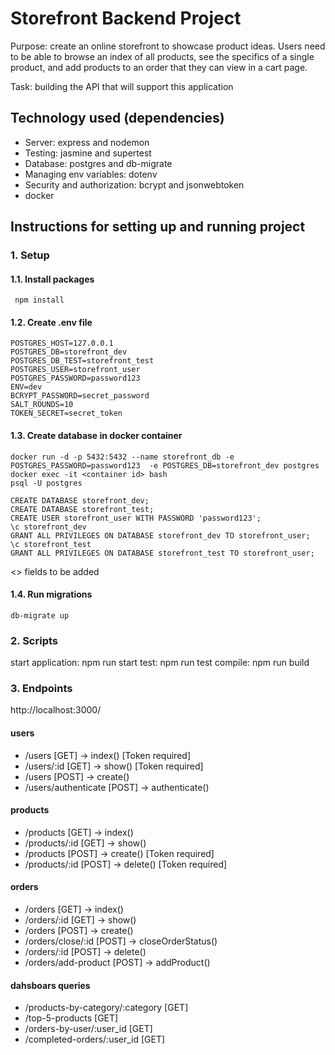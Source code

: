 # Storefront Backend Project

Purpose: create an online storefront to showcase product ideas. Users need to be able to browse an index of all products, see the specifics of a single product, and add products to an order that they can view in a cart page.

Task: building the API that will support this application

## Technology used (dependencies)

- Server: express and nodemon
- Testing: jasmine and supertest
- Database: postgres and db-migrate
- Managing env variables: dotenv
- Security and authorization: bcrypt and jsonwebtoken
- docker

## Instructions for setting up and running project

### 1. Setup
#### 1.1. Install packages 
```
 npm install
```
#### 1.2. Create .env file
```
POSTGRES_HOST=127.0.0.1
POSTGRES_DB=storefront_dev
POSTGRES_DB_TEST=storefront_test
POSTGRES_USER=storefront_user
POSTGRES_PASSWORD=password123
ENV=dev
BCRYPT_PASSWORD=secret_password
SALT_ROUNDS=10
TOKEN_SECRET=secret_token
```
#### 1.3. Create database in docker container
```
docker run -d -p 5432:5432 --name storefront_db -e POSTGRES_PASSWORD=password123  -e POSTGRES_DB=storefront_dev postgres
docker exec -it <container id> bash
psql -U postgres

CREATE DATABASE storefront_dev;
CREATE DATABASE storefront_test;
CREATE USER storefront_user WITH PASSWORD 'password123';
\c storefront_dev
GRANT ALL PRIVILEGES ON DATABASE storefront_dev TO storefront_user;
\c storefront_test
GRANT ALL PRIVILEGES ON DATABASE storefront_test TO storefront_user;
```
<> fields to be added  

#### 1.4. Run migrations
```
db-migrate up
```
### 2. Scripts
start application: npm run start
test: npm run test
compile: npm run build

### 3. Endpoints
http://localhost:3000/
#### users
- /users [GET] -> index() [Token required]
- /users/:id [GET] -> show() [Token required]
- /users [POST] -> create()
- /users/authenticate [POST] -> authenticate()
#### products
- /products [GET] -> index()
- /products/:id [GET] -> show()
- /products [POST] -> create() [Token required]
- /products/:id [POST] -> delete() [Token required]
#### orders
- /orders [GET] -> index()
- /orders/:id [GET] -> show()
- /orders [POST] -> create() 
- /orders/close/:id [POST] -> closeOrderStatus()
- /orders/:id [POST] -> delete()
- /orders/add-product [POST] -> addProduct()
#### dahsboars queries
- /products-by-category/:category [GET]
- /top-5-products [GET]
- /orders-by-user/:user_id [GET]
- /completed-orders/:user_id [GET]